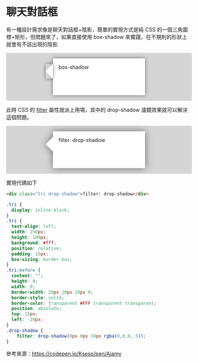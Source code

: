# 聊天對話框

<style>
.container {
  background: #D5D5D5;
  text-align: center;
}
.tri, .flecha {
  display: inline-block;
  margin: 15px;
}
.tri {
  text-align: left;
  width: 250px;
  height: 100px;
  background: #fff;
  position: relative;
  padding: 15px;
  box-sizing: border-box;
}
.tri:before {
  content: "";
  height: 0;
  width: 0;
  border-width: 20px 20px 20px 0;
  border-style: solid;
  border-color: transparent #FFF transparent transparent;
  position: absolute;
  top: 15px;
  left: -20px;
}
.flecha {
  position: relative;
  margin: -20px 110px 0;
  width: 0;
  height: 0;
  border-top: 90px solid transparent;
  border-right: 90px solid #FFC000;
  transform: rotate(10deg);
}
.flecha:after {
  content: "";
  position: absolute;
  border: 0 solid transparent;
  border-top: 30px solid #FFC000;
  border-radius: 200px 0 0 0;
  top: -119px;
  left: -98px;
  width: 120px;
  height: 120px;
  transform: rotate(45deg);
}
.drop-shadow {
	filter: drop-shadow(0px 0px 10px rgba(0,0,0,.5));
}
.box-shadow, .box-shadow:before {
  box-shadow: 0px 0px 10px rgba(0,0,0,.5);
}
</style>

有一種設計需求像是聊天對話框+陰影，簡單的實現方式是純 CSS 的一個三角圖標+矩形，但問題來了，如果直接使用 box-shadow 來實踐，在不規則的形狀上就會有不該出現的陰影

<div class="container">
  <div class="tri box-shadow">box-shadow</div>
</div>

此時 CSS 的 [filter](https://developer.mozilla.org/zh-CN/docs/Web/CSS/filter) 屬性就派上用場，其中的 drop-shadow 濾鏡效果就可以解決這個問題。

<div class="container">
  <div class="tri drop-shadow">filter: drop-shadow</div>
</div>

實現代碼如下

```html
<div class="tri drop-shadow">filter: drop-shadow</div>
```

```css
.tri {
  display: inline-block;
}
.tri {
  text-align: left;
  width: 250px;
  height: 100px;
  background: #fff;
  position: relative;
  padding: 15px;
  box-sizing: border-box;
}
.tri:before {
  content: "";
  height: 0;
  width: 0;
  border-width: 20px 20px 20px 0;
  border-style: solid;
  border-color: transparent #FFF transparent transparent;
  position: absolute;
  top: 15px;
  left: -20px;
}
.drop-shadow {
	filter: drop-shadow(0px 0px 10px rgba(0,0,0,.5));
}
```

參考來源：https://codepen.io/Kseso/pen/Ajamv
